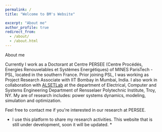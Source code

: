```yaml
---
permalink: /
title: "Welcome to BM's Website"

excerpt: "About me"
author_profile: true
redirect_from: 
  - /about/
  - /about.html
---
```



About me

Currently I work as a Doctorant at Centre PERSEE (Centre Procédés, Energies Renouvelables
et Systèmes Energétiques) of MINES ParisTech - PSL, located in the southern France. Prior joining PSL, I was working as Project Research Associate with IIT Bombay in Mumbai, India. I also work in collaboration with [ALSETLab](https://alsetlab.github.io) at the department of Electrical, Computer and Systems Engineering Department of Rensselaer Polytechnic Institute, Troy, NY.
My are of research includes: power systems dynamics, modeling, simulation and optimization.

Feel free to contact me if you're interested in our research at PERSEE.

* I use this platform to share my research activities. This website that is still under development, soon it will be updated. *


